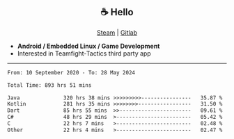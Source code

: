 <h2 align="center"> ☕ Hello </h2>

<p align="center">
  <a href="https://steamcommunity.com/id/Niforances/">Steam</a> |
  <a href="https://gitlab.com/niforances">Gitlab</a>
</p>

 - **Android / Embedded Linux / Game Development**
 - Interested in Teamfight-Tactics third party app

------

<!--START_SECTION:waka-->

```txt
From: 10 September 2020 - To: 28 May 2024

Total Time: 893 hrs 51 mins

Java              320 hrs 38 mins >>>>>>>>>----------------   35.87 %
Kotlin            281 hrs 35 mins >>>>>>>>-----------------   31.50 %
Dart              85 hrs 55 mins  >>-----------------------   09.61 %
C#                48 hrs 29 mins  >------------------------   05.42 %
C                 22 hrs 7 mins   >------------------------   02.48 %
Other             22 hrs 4 mins   >------------------------   02.47 %
```

<!--END_SECTION:waka-->
